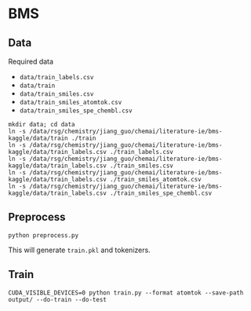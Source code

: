 # BMS

## Data
Required data
- `data/train_labels.csv`
- `data/train`
- `data/train_smiles.csv`
- `data/train_smiles_atomtok.csv`
- `data/train_smiles_spe_chembl.csv`

```
mkdir data; cd data
ln -s /data/rsg/chemistry/jiang_guo/chemai/literature-ie/bms-kaggle/data/train ./train
ln -s /data/rsg/chemistry/jiang_guo/chemai/literature-ie/bms-kaggle/data/train_labels.csv ./train_labels.csv
ln -s /data/rsg/chemistry/jiang_guo/chemai/literature-ie/bms-kaggle/data/train_labels.csv ./train_smiles.csv
ln -s /data/rsg/chemistry/jiang_guo/chemai/literature-ie/bms-kaggle/data/train_labels.csv ./train_smiles_atomtok.csv
ln -s /data/rsg/chemistry/jiang_guo/chemai/literature-ie/bms-kaggle/data/train_labels.csv ./train_smiles_spe_chembl.csv
```

## Preprocess
```
python preprocess.py
```
This will generate `train.pkl` and tokenizers.


## Train
```
CUDA_VISIBLE_DEVICES=0 python train.py --format atomtok --save-path output/ --do-train --do-test
```
